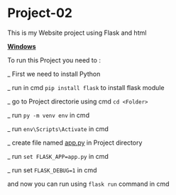 # Project-02
This is my Website project using Flask and html

<u>**Windows**</u>

  To run this Project you need to :

  _ First we need to install Python

  _ run in cmd `pip install flask` to install flask module

  _ go to Project directorie using cmd `cd <Folder>`

  _ run `py -m venv env` in cmd

  _ run `env\Scripts\Activate` in cmd

  _ create file named [app.py]() in Project directory

  _ run `set FLASK_APP=app.py` in cmd

  _ run set `FLASK_DEBUG=1` in cmd

  and now you can run using `flask run` command in cmd
